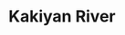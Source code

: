---
title: "Kakiyan River"
title_bn: "কাকিয়ান নদী"
description: "Kakiyan river ends at the Hurasagar river. It Shahjadpur of Sirajganj."
---